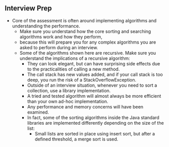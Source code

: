 ## Interview Prep 
- Core of the assessment is often around implementing algorithms and understanding the performance. 
    - Make sure you understand how the core sorting and searching algorithms work and how they perform, 
    - because this will prepare you for any complex algorithms you are asked to perform during an interview.
    - Some of the algorithms shown here are recursive. Make sure you understand the implications of a recursive algorithm: 
        - They can look elegant, but can have surprising side effects due to the practicalities of calling a new method. 
        - The call stack has new values added, and if your call stack is too deep, you run the risk of a StackOverflowException.
        - Outside of an interview situation, whenever you need to sort a collection, use a library implementation.
        - A tried and tested algorithm will almost always be more efficient than your own ad-hoc implementation.
        - Any performance and memory concerns will have been examined. 
        - In fact, some of the sorting algorithms inside the Java standard libraries are implemented differently depending on the size of the list: 
            - Small lists are sorted in place using insert sort, but after a defined threshold, a merge sort is used.
